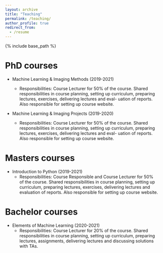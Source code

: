```yaml
---
layout: archive
title: "Teaching"
permalink: /teaching/
author_profile: true
redirect_from:
  - /resume
---
```


{% include base_path %}

PhD courses
======
* Machine Learning & Imaging Methods (2019-2021)
	* Responsibilities: Course Lecturer for 50% of the course. Shared responsibilities in course
planning, setting up curriculum, preparing lectures, exercises, delivering lectures and eval-
uation of reports. Also responsible for setting up course website. 

* Machine Learning & Imaging Projects (2019-2020)
	* Responsibilities: Course Lecturer for 50% of the course. Shared responsibilities in course
planning, setting up curriculum, preparing lectures, exercises, delivering lectures and eval-
uation of reports. Also responsible for setting up course website. 


Masters courses
======
* Introduction to Python (2019-2021)
	* Responsibilities: Course Responsible and Course Lecturer for 50% of the course. Shared
responsibilities in course planning, setting up curriculum, preparing lectures, exercises,
delivering lectures and evaluation of reports. Also responsible for setting up course website.

Bachelor courses
======
* Elements of Machine Learning (2020-2021)
	* Responsibilities: Course Lecturer for 20% of the course. Shared responsibilities in course
planning, setting up curriculum, preparing lectures, assignments, delivering lectures and
discussing solutions with TAs.


